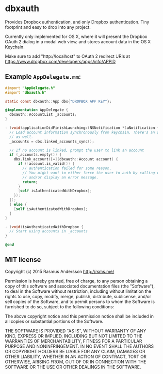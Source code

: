 # dbxauth

Provides Dropbox authentication, and only Dropbox authentication. Tiny footprint and easy to drop into any project.

Currently only implemented for OS X, where it will present the Dropbox OAuth 2 dialog in a modal web view, and stores account data in the OS X Keychain. 

Make sure to add "http://localhost" to OAuth 2 redirect URIs at https://www.dropbox.com/developers/apps/info/APPID

## Example `AppDelegate.mm`:

```mm
#import "AppDelegate.h"
#import "dbxauth.h"

static const dbxauth::App dbx{"DROPBOX APP KEY"};

@implementation AppDelegate {
  dbxauth::AccountList _accounts;
}

- (void)applicationDidFinishLaunching:(NSNotification *)aNotification {
  // Load account information synchronously from keychain. There's an async version of this call
  // as well.
  _accounts = dbx.linked_accounts_sync();

  // If no account is linked, prompt the user to link an account
  if (_accounts.empty()) {
    dbx.link_account([=](dbxauth::Account account) {
      if (!account.is_valid()) {
        // authentication failed for some reason.
        // You might want to either force the user to auth by calling dbx.link_account again,
        // and/or display an error message.
        return;
      }
      [self isAuthenticatedWithDropbox];
    });
  });
  } else {
    [self isAuthenticatedWithDropbox];
  }
}

- (void)isAuthenticatedWithDropbox {
  // Start using accounts in _accounts
}

@end
```


## MIT license

Copyright (c) 2015 Rasmus Andersson <http://rsms.me/>

Permission is hereby granted, free of charge, to any person obtaining a copy
of this software and associated documentation files (the "Software"), to deal
in the Software without restriction, including without limitation the rights
to use, copy, modify, merge, publish, distribute, sublicense, and/or sell
copies of the Software, and to permit persons to whom the Software is
furnished to do so, subject to the following conditions:

The above copyright notice and this permission notice shall be included in
all copies or substantial portions of the Software.

THE SOFTWARE IS PROVIDED "AS IS", WITHOUT WARRANTY OF ANY KIND, EXPRESS OR
IMPLIED, INCLUDING BUT NOT LIMITED TO THE WARRANTIES OF MERCHANTABILITY,
FITNESS FOR A PARTICULAR PURPOSE AND NONINFRINGEMENT. IN NO EVENT SHALL THE
AUTHORS OR COPYRIGHT HOLDERS BE LIABLE FOR ANY CLAIM, DAMAGES OR OTHER
LIABILITY, WHETHER IN AN ACTION OF CONTRACT, TORT OR OTHERWISE, ARISING FROM,
OUT OF OR IN CONNECTION WITH THE SOFTWARE OR THE USE OR OTHER DEALINGS IN
THE SOFTWARE.
